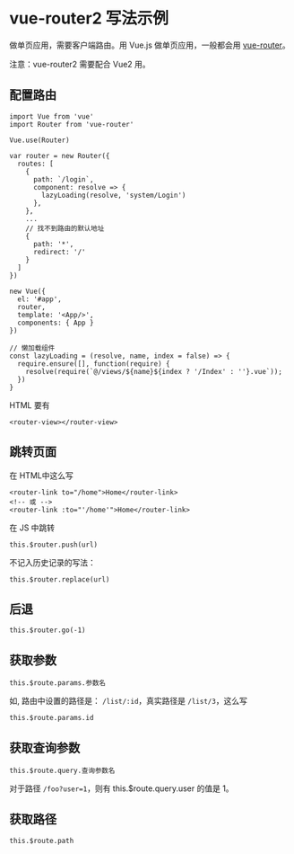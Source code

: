 # vue-router2 写法示例
做单页应用，需要客户端路由。用 Vue.js 做单页应用，一般都会用 [vue-router](https://github.com/vuejs/vue-router/)。

注意：vue-router2 需要配合 Vue2 用。

## 配置路由
```
import Vue from 'vue'
import Router from 'vue-router'

Vue.use(Router)

var router = new Router({
  routes: [
    {
      path: `/login`,
      component: resolve => {
        lazyLoading(resolve, 'system/Login')
      },
    },
    ...
    // 找不到路由的默认地址
    {
      path: '*',
      redirect: '/'
    }
  ]
})

new Vue({
  el: '#app',
  router,
  template: '<App/>',
  components: { App }
})

// 懒加载组件
const lazyLoading = (resolve, name, index = false) => {
  require.ensure([], function(require) {
    resolve(require(`@/views/${name}${index ? '/Index' : ''}.vue`));
  })
}
```

HTML 要有
```
<router-view></router-view>
```


## 跳转页面
在 HTML中这么写
```
<router-link to="/home">Home</router-link>
<!-- 或 -->
<router-link :to="'/home'">Home</router-link>
```

在 JS 中跳转
```
this.$router.push(url)
```

不记入历史记录的写法：
```
this.$router.replace(url)
```

## 后退
```
this.$router.go(-1)
```

## 获取参数
```
this.$route.params.参数名
```

如, 路由中设置的路径是： `/list/:id`，真实路径是 `/list/3`，这么写

```
this.$route.params.id
```

## 获取查询参数
```
this.$route.query.查询参数名
```

对于路径 `/foo?user=1`，则有 this.$route.query.user 的值是 1。

## 获取路径
```
this.$route.path
```